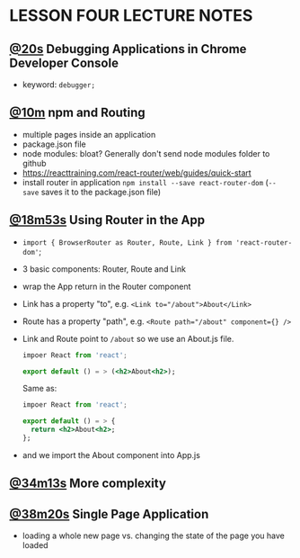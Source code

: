 # LESSON FOUR LECTURE NOTES
## [@20s](https://youtu.be/vi8oJD5EcX8?t=20s) **Debugging Applications in Chrome Developer Console**
- keyword: `debugger;`
## [@10m](https://youtu.be/vi8oJD5EcX8?t=10m) **npm and Routing**
- multiple pages inside an application
- package.json file
- node modules: bloat? Generally don't send node modules folder to github
- https://reacttraining.com/react-router/web/guides/quick-start
- install router in application `npm install --save react-router-dom` (`--save` saves it to the package.json file)
## [@18m53s](https://youtu.be/vi8oJD5EcX8?t=18m52s) **Using Router in the App**
- `import { BrowserRouter as Router, Route, Link } from 'react-router-dom'`;
- 3 basic components: Router, Route and Link
- wrap the App return in the Router component
- Link has a property "to", e.g. `<Link to="/about">About</Link>`
- Route has a property "path", e.g. `<Route path="/about" component={} />`
- Link and Route point to `/about` so we use an About.js file.
  ```jsx
  impoer React from 'react';

  export default () = > (<h2>About<h2>);
  ```

  Same as:
  ```jsx
  impoer React from 'react';

  export default () = > {
    return <h2>About<h2>;
  };
  ```

- and we import the About component into App.js
## [@34m13s](https://youtu.be/vi8oJD5EcX8?t=34m13s) **More complexity**
## [@38m20s](https://youtu.be/vi8oJD5EcX8?t=38m20s) **Single Page Application**
- loading a whole new page vs. changing the state of the page you have loaded
